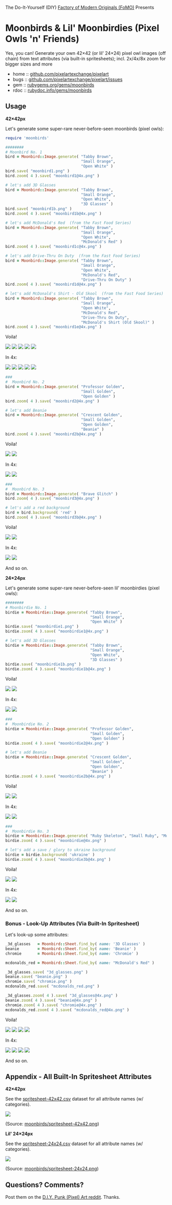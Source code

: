 The Do-It-Yourself (DIY) [Factory of Modern Originals (FoMO)](https://github.com/pixelartexchange/originals) Presents

# Moonbirds & Lil' Moonbirdies (Pixel Owls 'n' Friends)

Yes, you can! Generate your own 42×42 (or lil' 24×24) pixel owl images (off chain) from text attributes (via built-in spritesheets); incl. 2x/4x/8x zoom for bigger sizes and more



* home  :: [github.com/pixelartexchange/pixelart](https://github.com/pixelartexchange/pixelart)
* bugs  :: [github.com/pixelartexchange/pixelart/issues](https://github.com/pixelartexchange/pixelart/issues)
* gem   :: [rubygems.org/gems/moonbirds](https://rubygems.org/gems/moonbirds)
* rdoc  :: [rubydoc.info/gems/moonbirds](http://rubydoc.info/gems/moonbirds)




##  Usage

**42×42px**

Let's generate some super-rare never-before-seen
moonbirds (pixel owls):

```ruby
require 'moonbirds'

########
# Moonbird No. 1
bird = Moonbird::Image.generate( "Tabby Brown",
                                 "Small Orange",
                                 "Open White" )
bird.save( "moonbird1.png" )
bird.zoom( 4 ).save( "moonbird1@4x.png" )

# let's add 3D Glasses
bird = Moonbird::Image.generate( "Tabby Brown",
                                 "Small Orange",
                                 "Open White",
                                 "3D Glasses" )
bird.save( "moonbird1b.png" )
bird.zoom( 4 ).save( "moonbird1b@4x.png" )

# let's add McDonald's Red  (from the Fast Food Series)
bird = Moonbird::Image.generate( "Tabby Brown",
                                 "Small Orange",
                                 "Open White",
                                 "McDonald's Red" )
bird.zoom( 4 ).save( "moonbird1c@4x.png" )

# let's add Drive-Thru On Duty  (from the Fast Food Series)
bird = Moonbird::Image.generate( "Tabby Brown",
                                 "Small Orange",
                                 "Open White",
                                 "McDonald's Red",
                                 "Drive-Thru On Duty" )
bird.zoom( 4 ).save( "moonbird1d@4x.png" )

# let's add McDonald's Shirt - Old Skool  (from the Fast Food Series)
bird = Moonbird::Image.generate( "Tabby Brown",
                                 "Small Orange",
                                 "Open White",
                                 "McDonald's Red",
                                 "Drive-Thru On Duty",
                                 "McDonald's Shirt (Old Skool)" )
bird.zoom( 4 ).save( "moonbird1e@4x.png" )
```

Voila!

![](https://github.com/pixelartexchange/pixelart/raw/master/moonbirds/i/moonbird1.png)
![](https://github.com/pixelartexchange/pixelart/raw/master/moonbirds/i/moonbird1b.png)
![](https://github.com/pixelartexchange/pixelart/raw/master/moonbirds/i/moonbird1c.png)
![](https://github.com/pixelartexchange/pixelart/raw/master/moonbirds/i/moonbird1d.png)
![](https://github.com/pixelartexchange/pixelart/raw/master/moonbirds/i/moonbird1e.png)

In 4x:

![](https://github.com/pixelartexchange/pixelart/raw/master/moonbirds/i/moonbird1@4x.png)
![](https://github.com/pixelartexchange/pixelart/raw/master/moonbirds/i/moonbird1b@4x.png)
![](https://github.com/pixelartexchange/pixelart/raw/master/moonbirds/i/moonbird1c@4x.png)
![](https://github.com/pixelartexchange/pixelart/raw/master/moonbirds/i/moonbird1d@4x.png)
![](https://github.com/pixelartexchange/pixelart/raw/master/moonbirds/i/moonbird1e@4x.png)



```ruby
###
#  Moonbird No. 2
bird = Moonbird::Image.generate( "Professor Golden",
                                 "Small Golden",
                                 "Open Golden" )
bird.zoom( 4 ).save( "moonbird2@4x.png" )

# let's add Beanie
bird = Moonbird::Image.generate( "Crescent Golden",
                                 "Small Golden",
                                 "Open Golden",
                                 "Beanie" )
bird.zoom( 4 ).save( "moonbird2b@4x.png" )
```

Voila!

![](https://github.com/pixelartexchange/pixelart/raw/master/moonbirds/i/moonbird2.png)
![](https://github.com/pixelartexchange/pixelart/raw/master/moonbirds/i/moonbird2b.png)

In 4x:

![](https://github.com/pixelartexchange/pixelart/raw/master/moonbirds/i/moonbird2@4x.png)
![](https://github.com/pixelartexchange/pixelart/raw/master/moonbirds/i/moonbird2b@4x.png)



```ruby
###
#  Moonbird No. 3
bird = Moonbird::Image.generate( "Brave Glitch" )
bird.zoom( 4 ).save( "moonbird3@4x.png" )

# let's add a red background
bird = bird.background( 'red' )
bird.zoom( 4 ).save( "moonbird3b@4x.png" )
```


Voila!

![](https://github.com/pixelartexchange/pixelart/raw/master/moonbirds/i/moonbird3.png)
![](https://github.com/pixelartexchange/pixelart/raw/master/moonbirds/i/moonbird3b.png)

In 4x:

![](https://github.com/pixelartexchange/pixelart/raw/master/moonbirds/i/moonbird3@4x.png)
![](https://github.com/pixelartexchange/pixelart/raw/master/moonbirds/i/moonbird3b@4x.png)


And so on.


**24×24px**

Let's generate some super-rare never-before-seen
lil' moonbirdies (pixel owls):

```ruby
########
# Moonbirdie No. 1
birdie = Moonbirdie::Image.generate( "Tabby Brown",
                                     "Small Orange",
                                     "Open White" )
birdie.save( "moonbirdie1.png" )
birdie.zoom( 4 ).save( "moonbirdie1@4x.png" )

# let's add 3D Glasses
birdie = Moonbirdie::Image.generate( "Tabby Brown",
                                     "Small Orange",
                                     "Open White",
                                     "3D Glasses" )
birdie.save( "moonbirdie1b.png" )
birdie.zoom( 4 ).save( "moonbirdie1b@4x.png" )
```

Voila!

![](https://github.com/pixelartexchange/pixelart/raw/master/moonbirds/i/moonbirdie1.png)
![](https://github.com/pixelartexchange/pixelart/raw/master/moonbirds/i/moonbirdie1b.png)

In 4x:

![](https://github.com/pixelartexchange/pixelart/raw/master/moonbirds/i/moonbirdie1@4x.png)
![](https://github.com/pixelartexchange/pixelart/raw/master/moonbirds/i/moonbirdie1b@4x.png)


```ruby
###
#  Moonbirdie No. 2
birdie = Moonbirdie::Image.generate( "Professor Golden",
                                     "Small Golden",
                                     "Open Golden" )
birdie.zoom( 4 ).save( "moonbirdie2@4x.png" )

# let's add Beanie
birdie = Moonbirdie::Image.generate( "Crescent Golden",
                                     "Small Golden",
                                     "Open Golden",
                                     "Beanie" )
birdie.zoom( 4 ).save( "moonbirdie2b@4x.png" )
```

Voila!

![](https://github.com/pixelartexchange/pixelart/raw/master/moonbirds/i/moonbirdie2.png)
![](https://github.com/pixelartexchange/pixelart/raw/master/moonbirds/i/moonbirdie2b.png)

In 4x:

![](https://github.com/pixelartexchange/pixelart/raw/master/moonbirds/i/moonbirdie2@4x.png)
![](https://github.com/pixelartexchange/pixelart/raw/master/moonbirds/i/moonbirdie2b@4x.png)



```ruby
###
#  Moonbirdie No. 3
birdie = Moonbirdie::Image.generate( "Ruby Skeleton", "Small Ruby", "Moon", "Lincoln" )
birdie.zoom( 4 ).save( "moonbirdie@4x.png" )

# let's add a save / glory to ukraine background
birdie = birdie.background( 'ukraine' )
birdie.zoom( 4 ).save( "moonbirdie3b@4x.png" )
```

Voila!

![](https://github.com/pixelartexchange/pixelart/raw/master/moonbirds/i/moonbirdie3.png)
![](https://github.com/pixelartexchange/pixelart/raw/master/moonbirds/i/moonbirdie3b.png)

In 4x:

![](https://github.com/pixelartexchange/pixelart/raw/master/moonbirds/i/moonbirdie3@4x.png)
![](https://github.com/pixelartexchange/pixelart/raw/master/moonbirds/i/moonbirdie3b@4x.png)


And so on.




### Bonus - Look-Up Attributes (Via Built-In  Spritesheet)

Let's look-up some attributes:

```ruby
_3d_glasses   = Moonbird::Sheet.find_by( name: '3D Glasses' )
beanie        = Moonbird::Sheet.find_by( name: 'Beanie' )
chromie       = Moonbird::Sheet.find_by( name: 'Chromie' )

mcdonalds_red = Moonbird::Sheet.find_by( name: "McDonald's Red" )

_3d_glasses.save( "3d_glasses.png" )
beanie.save( "beanie.png" )
chromie.save( "chromie.png" )
mcdonalds_red.save( "mcdonalds_red.png" )

_3d_glasses.zoom( 4 ).save( "3d_glasses@4x.png" )
beanie.zoom( 4 ).save( "beanie@4x.png" )
chromie.zoom( 4 ).save( "chromie@4x.png" )
mcdonalds_red.zoom( 4 ).save( "mcdonalds_red@4x.png" )
```

Voila!

![](https://github.com/pixelartexchange/pixelart/raw/master/moonbirds/i/3d_glasses.png)
![](https://github.com/pixelartexchange/pixelart/raw/master/moonbirds/i/beanie.png)
![](https://github.com/pixelartexchange/pixelart/raw/master/moonbirds/i/chromie.png)
![](https://github.com/pixelartexchange/pixelart/raw/master/moonbirds/i/mcdonalds_red.png)

In 4x:

![](https://github.com/pixelartexchange/pixelart/raw/master/moonbirds/i/3d_glasses@4x.png)
![](https://github.com/pixelartexchange/pixelart/raw/master/moonbirds/i/beanie@4x.png)
![](https://github.com/pixelartexchange/pixelart/raw/master/moonbirds/i/chromie@4x.png)
![](https://github.com/pixelartexchange/pixelart/raw/master/moonbirds/i/mcdonalds_red@4x.png)

And so on.



## Appendix - All Built-In Spritesheet Attributes

**42×42px**

See the [spritesheet-42x42.csv](https://github.com/pixelartexchange/pixelart/blob/master/moonbirds/config/spritesheet-42x42.csv) dataset for all attribute names (w/ categories).

![](https://github.com/pixelartexchange/pixelart/raw/master/moonbirds/config/spritesheet-42x42.png)

(Source: [moonbirds/spritesheet-42x42.png](https://github.com/pixelartexchange/pixelart/blob/master/moonbirds/config/spritesheet-42x42.png))



**Lil' 24×24px**

See the [spritesheet-24x24.csv](https://github.com/pixelartexchange/pixelart/blob/master/moonbirds/config/spritesheet-24x24.csv) dataset for all attribute names (w/ categories).

![](https://github.com/pixelartexchange/pixelart/raw/master/moonbirds/config/spritesheet-24x24.png)

(Source: [moonbirds/spritesheet-24x24.png](https://github.com/pixelartexchange/pixelart/blob/master/moonbirds/config/spritesheet-24x24.png))



## Questions? Comments?

Post them on the [D.I.Y. Punk (Pixel) Art reddit](https://old.reddit.com/r/DIYPunkArt). Thanks.

